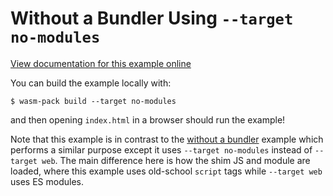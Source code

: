 # Without a Bundler Using `--target no-modules`

[View documentation for this example online][dox]

[dox]: https://rustwasm.github.io/docs/wasm-bindgen/examples/without-a-bundler.html

You can build the example locally with:

```
$ wasm-pack build --target no-modules
```

and then opening `index.html` in a browser should run the example!

Note that this example is in contrast to the [without a bundler][wab] example
which performs a similar purpose except it uses `--target no-modules` instead of
`--target web`. The main difference here is how the shim JS and module are
loaded, where this example uses old-school `script` tags while `--target web`
uses ES modules.

[wab]: https://github.com/rustwasm/wasm-bindgen/tree/master/examples/without-a-bundler
